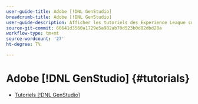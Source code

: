 ```yaml
---
user-guide-title: Adobe [!DNL GenStudio]
breadcrumb-title: Adobe [!DNL GenStudio]
user-guide-description: Afficher les tutoriels des Experience League sur Adobe [!DNL GenStudio], une solution de bout en bout pour accélérer et simplifier votre chaîne d’approvisionnement de contenu grâce à l’intelligence artificielle générative et à l’automatisation intelligente.
source-git-commit: 66641d3560a1729e5a982ab70d523b0d82dbd28a
workflow-type: tm+mt
source-wordcount: '27'
ht-degree: 7%

---
```



# Adobe [!DNL GenStudio] {#tutorials}

+ [Tutoriels [!DNL GenStudio]](introduction.md)
